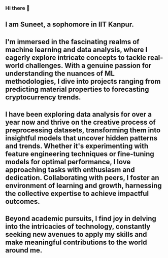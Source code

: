 ### Hi there 👋

## I am Suneet, a sophomore in IIT Kanpur. 

## I'm immersed in the fascinating realms of machine learning and data analysis, where I eagerly explore intricate concepts to tackle real-world challenges. With a genuine passion for understanding the nuances of ML methodologies, I dive into projects ranging from predicting material properties to forecasting cryptocurrency trends. 

## I have been exploring data analysis  for over a year now and thrive on the creative process of preprocessing datasets, transforming them into insightful models that uncover hidden patterns and trends. Whether it's experimenting with feature engineering techniques or fine-tuning models for optimal performance, I love approaching tasks with enthusiasm and dedication. Collaborating with peers, I foster an environment of learning and growth, harnessing the collective expertise to achieve impactful outcomes. 

## Beyond academic pursuits, I find joy in delving into the intricacies of technology, constantly seeking new avenues to apply my skills and make meaningful contributions to the world around me.
